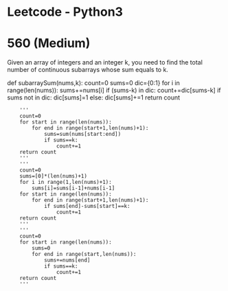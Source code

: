 # Leetcode - Python3

# 560 (Medium)
Given an array of integers and an integer k, you need to find the total number of continuous subarrays whose sum equals to k.


def subarraySum(nums,k):
    count=0
    sums=0
    dic={0:1}
    for i in range(len(nums)):
        sums+=nums[i]
        if (sums-k) in dic:
             count+=dic[sums-k]
        if sums not in dic:
             dic[sums]=1
        else:
             dic[sums]+=1
    return count
    
  
        '''
        count=0
        for start in range(len(nums)):
            for end in range(start+1,len(nums)+1):
                sums=sum(nums[start:end])
                if sums==k:
                    count+=1
        return count
        '''
        '''
        count=0
        sums=[0]*(len(nums)+1)
        for i in range(1,len(nums)+1):
            sums[i]=sums[i-1]+nums[i-1]
        for start in range(len(nums)):
            for end in range(start+1,len(nums)+1):
                if sums[end]-sums[start]==k:
                    count+=1
        return count
        '''
        '''
        count=0
        for start in range(len(nums)):
            sums=0
            for end in range(start,len(nums)):
                sums+=nums[end]
                if sums==k:
                    count+=1
        return count
        '''
  
    
